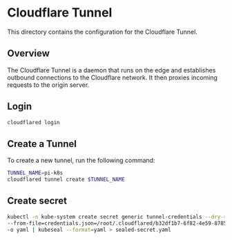 # Cloudflare Tunnel

This directory contains the configuration for the Cloudflare Tunnel.

## Overview

The Cloudflare Tunnel is a daemon that runs on the edge and establishes outbound connections to the Cloudflare network. It then proxies incoming requests to the origin server.

## Login

```bash
cloudflared login
```

## Create a Tunnel

To create a new tunnel, run the following command:

```bash
TUNNEL_NAME=pi-k8s
cloudflared tunnel create $TUNNEL_NAME
```

## Create secret

```bash
kubectl -n kube-system create secret generic tunnel-credentials --dry-run=client \
--from-file=credentials.json=/root/.cloudflared/b32df1b7-6f82-4e59-8785-d3533750f7c6.json \
-o yaml | kubeseal --format=yaml > sealed-secret.yaml
```

